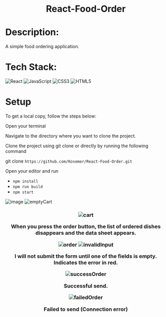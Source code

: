 <h1 align="center">React-Food-Order</h1>

# Description:

A simple food ordering application.


# Tech Stack:
![React](https://img.shields.io/badge/react-%2320232a.svg?style=for-the-badge&logo=react&logoColor=%2361DAFB) 
![JavaScript](https://img.shields.io/badge/javascript-%23323330.svg?style=for-the-badge&logo=javascript&logoColor=%23F7DF1E) 
![CSS3](https://img.shields.io/badge/css3-%231572B6.svg?style=for-the-badge&logo=css3&logoColor=white) 
![HTML5](https://img.shields.io/badge/html5-%23E34F26.svg?style=for-the-badge&logo=html5&logoColor=white) 

# Setup
To get a local copy, follow the steps below:

Open your terminal

Navigate to the directory where you want to clone the project.

Clone the project using git clone or directly by running the following command

git clone `https://github.com/Kosemer/React-Food-Order.git`

Open your editor and run

* `npm install`
* `npm run build`
* `npm start`

![image](https://user-images.githubusercontent.com/82768146/197504028-03c91e38-4492-4612-b036-ee331837bcdd.JPG)
![emptyCart](https://user-images.githubusercontent.com/82768146/197504054-7f444799-c976-4114-8c63-3cb19ae80179.JPG)

<h3 align="center"yItems can be added and deleted in the cart.</h3>

![cart](https://user-images.githubusercontent.com/82768146/197504060-c87570c9-9801-43a0-87ef-72100ca9f109.JPG)

When you press the order button, the list of ordered dishes disappears and the data sheet appears.

![order](https://user-images.githubusercontent.com/82768146/197504065-5fffde00-5a99-418b-b79a-46b5b3916a6c.JPG)
![invalidInput](https://user-images.githubusercontent.com/82768146/197504075-e6f61626-cc82-4823-aaa9-65b7414d0817.JPG)

I will not submit the form until one of the fields is empty. Indicates the error in red.

![successOrder](https://user-images.githubusercontent.com/82768146/197504087-1a0ec6d0-a401-45fb-9d6d-70667328211d.JPG)

Successful send.

![failedOrder](https://user-images.githubusercontent.com/82768146/197504093-9b40846b-0259-48ed-a462-c8c9d529d341.JPG)

Failed to send (Connection error)
